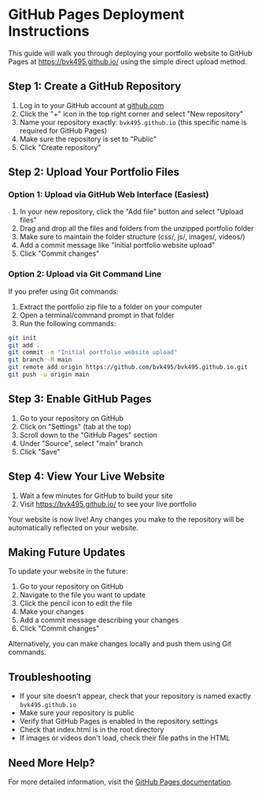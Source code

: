 # GitHub Pages Deployment Instructions

This guide will walk you through deploying your portfolio website to GitHub Pages at https://bvk495.github.io/ using the simple direct upload method.

## Step 1: Create a GitHub Repository

1. Log in to your GitHub account at [github.com](https://github.com)
2. Click the "+" icon in the top right corner and select "New repository"
3. Name your repository exactly: `bvk495.github.io` (this specific name is required for GitHub Pages)
4. Make sure the repository is set to "Public"
5. Click "Create repository"

## Step 2: Upload Your Portfolio Files

### Option 1: Upload via GitHub Web Interface (Easiest)

1. In your new repository, click the "Add file" button and select "Upload files"
2. Drag and drop all the files and folders from the unzipped portfolio folder
3. Make sure to maintain the folder structure (css/, js/, images/, videos/)
4. Add a commit message like "Initial portfolio website upload"
5. Click "Commit changes"

### Option 2: Upload via Git Command Line

If you prefer using Git commands:

1. Extract the portfolio zip file to a folder on your computer
2. Open a terminal/command prompt in that folder
3. Run the following commands:

```bash
git init
git add .
git commit -m "Initial portfolio website upload"
git branch -M main
git remote add origin https://github.com/bvk495/bvk495.github.io.git
git push -u origin main
```

## Step 3: Enable GitHub Pages

1. Go to your repository on GitHub
2. Click on "Settings" (tab at the top)
3. Scroll down to the "GitHub Pages" section
4. Under "Source", select "main" branch
5. Click "Save"

## Step 4: View Your Live Website

1. Wait a few minutes for GitHub to build your site
2. Visit https://bvk495.github.io/ to see your live portfolio

Your website is now live! Any changes you make to the repository will be automatically reflected on your website.

## Making Future Updates

To update your website in the future:

1. Go to your repository on GitHub
2. Navigate to the file you want to update
3. Click the pencil icon to edit the file
4. Make your changes
5. Add a commit message describing your changes
6. Click "Commit changes"

Alternatively, you can make changes locally and push them using Git commands.

## Troubleshooting

- If your site doesn't appear, check that your repository is named exactly `bvk495.github.io`
- Make sure your repository is public
- Verify that GitHub Pages is enabled in the repository settings
- Check that index.html is in the root directory
- If images or videos don't load, check their file paths in the HTML

## Need More Help?

For more detailed information, visit the [GitHub Pages documentation](https://docs.github.com/en/pages).
